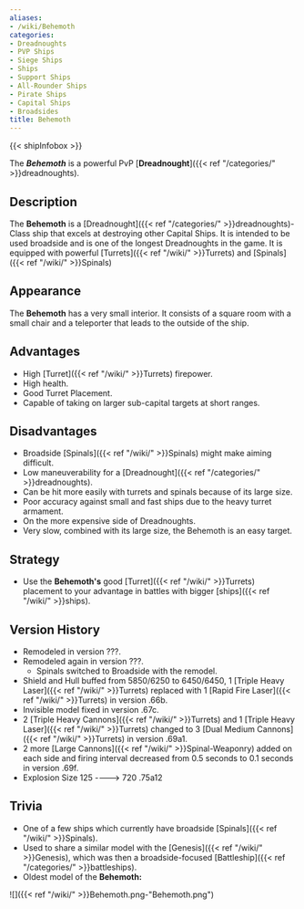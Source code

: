 ```yaml
---
aliases:
- /wiki/Behemoth
categories:
- Dreadnoughts
- PVP Ships
- Siege Ships
- Ships
- Support Ships
- All-Rounder Ships
- Pirate Ships
- Capital Ships
- Broadsides
title: Behemoth
---  
```


{{< shipInfobox >}} 

The **_Behemoth_** is a powerful PvP [**Dreadnought**]({{< ref "/categories/" >}}dreadnoughts). 

## Description

The **Behemoth** is a [Dreadnought]({{< ref "/categories/" >}}dreadnoughts)-Class ship that excels at destroying other Capital Ships. It is intended to be used broadside and is one of the longest Dreadnoughts in the game. It is equipped with powerful [Turrets]({{< ref "/wiki/" >}}Turrets) and [Spinals]({{< ref "/wiki/" >}}Spinals)

## Appearance

The **Behemoth** has a very small interior. It consists of a square room with a small chair and a teleporter that leads to the outside of the ship.

## Advantages

- High [Turret]({{< ref "/wiki/" >}}Turrets) firepower.
- High health.
- Good Turret Placement.
- Capable of taking on larger sub-capital targets at short ranges.

## Disadvantages

- Broadside [Spinals]({{< ref "/wiki/" >}}Spinals) might make aiming difficult.
- Low maneuverability for a [Dreadnought]({{< ref "/categories/" >}}dreadnoughts).
- Can be hit more easily with turrets and spinals because of its large size.
- Poor accuracy against small and fast ships due to the heavy turret armament.
- On the more expensive side of Dreadnoughts.
- Very slow, combined with its large size, the Behemoth is an easy target.

## Strategy

- Use the **Behemoth's** good [Turret]({{< ref "/wiki/" >}}Turrets) placement to your advantage in battles with bigger [ships]({{< ref "/wiki/" >}}ships).

## Version History 

- Remodeled in version ???.
- Remodeled again in version ???.
  - Spinals switched to Broadside with the remodel.
- Shield and Hull buffed from 5850/6250 to 6450/6450, 1 [Triple Heavy Laser]({{< ref "/wiki/" >}}Turrets) replaced with 1 [Rapid Fire Laser]({{< ref "/wiki/" >}}Turrets) in version .66b.
- Invisible model fixed in version .67c.
- 2 [Triple Heavy Cannons]({{< ref "/wiki/" >}}Turrets) and 1 [Triple Heavy Laser]({{< ref "/wiki/" >}}Turrets) changed to 3 [Dual Medium Cannons]({{< ref "/wiki/" >}}Turrets) in version .69a1.
- 2 more [Large Cannons]({{< ref "/wiki/" >}}Spinal-Weaponry) added on each side and firing interval decreased from 0.5 seconds to 0.1 seconds in version .69f.
- Explosion Size 125 ----> 720 .75a12

## Trivia

- One of a few ships which currently have broadside [Spinals]({{< ref "/wiki/" >}}Spinals).
- Used to share a similar model with the [Genesis]({{< ref "/wiki/" >}}Genesis), which was then a broadside-focused [Battleship]({{< ref "/categories/" >}}battleships).
- Oldest model of the **Behemoth:**

![]({{< ref "/wiki/" >}}Behemoth.png-"Behemoth.png")